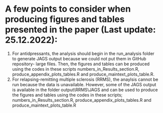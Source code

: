 # A few points to consider when producing figures and tables presented in the paper (Last update: 25.12.2022):
1. For antidpressants, the analysis should begin in the run_analysis folder to generate JAGS output because we could not put them in GitHub repository- large files. Then, the figures and tables can be produced using the codes in these scripts numbers_in_Results_section.R, produce_appendix_plots_tables.R and produce_maintext_plots_table.R.
2. For relapsing-remitting multiple sclerosis (RRMS), the anaylsis cannot be run because the data is unavailable. However, some of the JAGS output is available in the folder output\RRMS\JAGS and can be used to produce the figures and tables using the codes in these scripts; numbers_in_Results_section.R, produce_appendix_plots_tables.R and produce_maintext_plots_table.R
